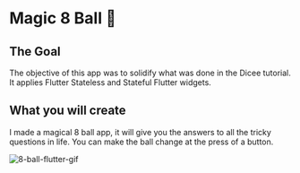 # Magic 8 Ball 🎱

## The Goal

The objective of this app was to solidify what was done in the Dicee tutorial. It applies Flutter Stateless and Stateful Flutter widgets.


## What you will create

I made a magical 8 ball app, it will give you the answers to all the tricky questions in life. You can make the ball change at the press of a button. 


![8-ball-flutter-gif](https://user-images.githubusercontent.com/100425157/230798586-9160e2e9-8d46-4f4f-a179-059cdbe3119d.gif)
